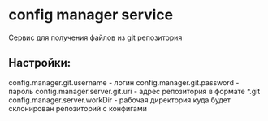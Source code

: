 # config manager service

Сервис для получения файлов из git репозитория

## Настройки:

config.manager.git.username - логин
config.manager.git.password - пароль
config.manager.server.git.uri - адрес репозитория в формате *.git
config.manager.server.workDir - рабочая директория куда будет склонирован репозиторий с конфигами
     